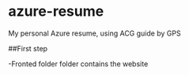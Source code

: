 # azure-resume 
My personal Azure resume, using ACG guide by GPS 

##First step 

-Fronted folder folder contains the website